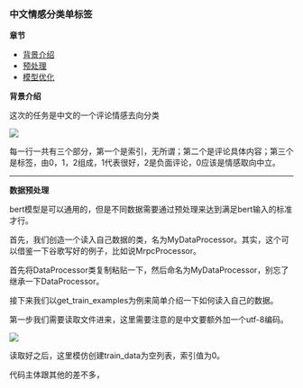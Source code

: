 ### 中文情感分类单标签

**章节**
- [背景介绍](#bg)
- [预处理](#preprocess)
- [模型优化](#better)


**<div id='bg'>背景介绍</div>**

这次的任务是中文的一个评论情感去向分类

![](https://github.com/sherlcok314159/ML/blob/main/nlp/Images/data_.png)

每一行一共有三个部分，第一个是索引，无所谓；第二个是评论具体内容；第三个是标签，由0，1，2组成，1代表很好，2是负面评论，0应该是情感取向中立。

***

**<div id='preprocess'>数据预处理</div>**

bert模型是可以通用的，但是不同数据需要通过预处理来达到满足bert输入的标准才行。

首先，我们创造一个读入自己数据的类，名为MyDataProcessor。其实，这个可以借鉴一下谷歌写好的例子，比如说MrpcProcessor。

首先将DataProcessor类复制粘贴一下，然后命名为MyDataProcessor，别忘了继承一下DataProcessor。

接下来我们以get_train_examples为例来简单介绍一下如何读入自己的数据。

第一步我们需要读取文件进来，这里需要注意的是中文要额外加一个utf-8编码。

![](https://github.com/sherlcok314159/ML/blob/main/nlp/Images/file.png)

读取好之后，这里模仿创建train_data为空列表，索引值为0。

代码主体跟其他的差不多，